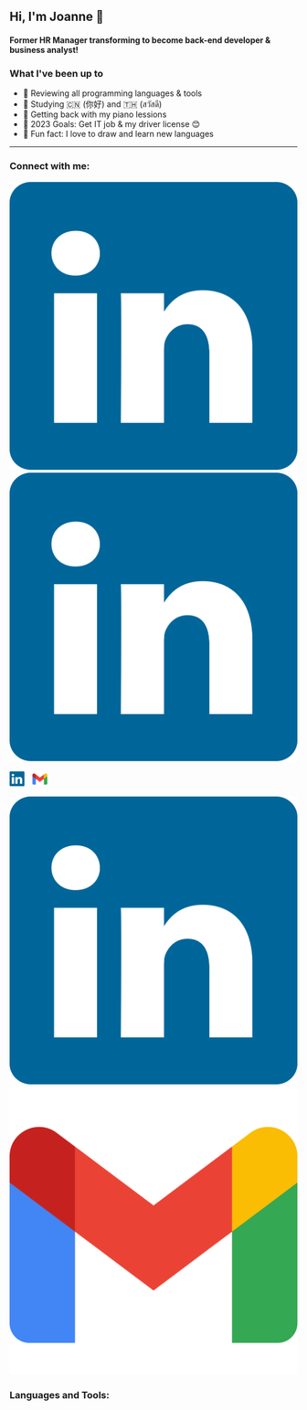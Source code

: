 ## Hi, I'm Joanne 👋

#### Former HR Manager transforming to become back-end developer & business analyst!

### What I've been up to

- 🤖 Reviewing all programming languages & tools
- 🔮 Studying 🇨🇳 (你好) and 🇹🇭 (สวัสดี)
- ️🎹 Getting back with my piano lessions
- ️🥊 2023 Goals: Get IT job & my driver license 😊
- 🎃 Fun fact: I love to draw and learn new languages

---

### Connect with me:
![Image](./elements/linkedin-icon-2.svg)
![Image](./elements/linkedin-icon-2.svg)

  <img alt="LinkedIn" src="./elements/linkedin-icon-2.svg" width="26px" style="padding-right:10px;"/> 
  <img alt="Gmail" src="./elements/official-gmail-icon-2020.svg" width="26px" style="padding-right:10px;"/>
  
  [![website](./elements/linkedin-icon-2.svg)]([https://codestackr.com#gh-light-mode-only](https://www.linkedin.com/in/joannersq/))
  [![](./elements/official-gmail-icon-2020.svg)](Joanne)

### Languages and Tools:
